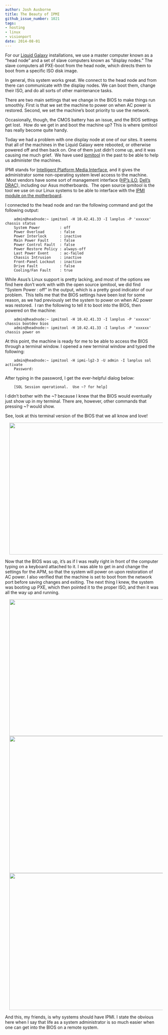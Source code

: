 ```yaml
---
author: Josh Ausborne
title: The Beauty of IPMI
github_issue_number: 1021
tags:
- hosting
- linux
- visionport
date: 2014-08-01
---
```




For our [Liquid Galaxy](https://liquidgalaxy.endpoint.com/) installations, we use a master computer known as a “head node” and a set of slave computers known as “display nodes.” The slave computers all PXE-boot from the head node, which directs them to boot from a specific ISO disk image.

In general, this system works great. We connect to the head node and from there can communicate with the display nodes. We can boot them, change their ISO, and do all sorts of other maintenance tasks.

There are two main settings that we change in the BIOS to make things run smoothly. First is that we set the machine to power on when AC power is restored. Second, we set the machine’s boot priority to use the network.

Occasionally, though, the CMOS battery has an issue, and the BIOS settings get lost.  How do we get in and boot the machine up? This is where ipmitool has really become quite handy.

Today we had a problem with one display node at one of our sites. It seems that all of the machines in the Liquid Galaxy were rebooted, or otherwise powered off and then back on. One of them just didn’t come up, and it was causing me much grief.  We have used [ipmitool](https://sourceforge.net/projects/ipmitool/) in the past to be able to help us administer the machines.

IPMI stands for [Intelligent Platform Media Interface](https://en.wikipedia.org/wiki/Intelligent_Platform_Management_Interface), and it gives the administrator some non-operating system level access to the machine.  Most vendors have some sort of management interface ([HP’s iLO](https://en.wikipedia.org/wiki/HP_Integrated_Lights-Out), [Dell’s DRAC](https://en.wikipedia.org/wiki/Dell_DRAC)), including our Asus motherboards.  The open source ipmitool is the tool we use on our Linux systems to be able to interface with the [IPMI module on the motherboard](https://www.asus.com/Commercial_Servers_Workstations/ASMB5iKVM/).

I connected to the head node and ran the following command and got the following output:

```
    admin@headnode:~ ipmitool -H 10.42.41.33 -I lanplus -P 'xxxxxx' chassis status
    System Power         : off
    Power Overload       : false
    Power Interlock      : inactive
    Main Power Fault     : false
    Power Control Fault  : false
    Power Restore Policy : always-off
    Last Power Event     : ac-failed
    Chassis Intrusion    : inactive
    Front-Panel Lockout  : inactive
    Drive Fault          : false
    Cooling/Fan Fault    : true
```

While Asus’s Linux support is pretty lacking, and most of the options we find here don’t work with with the open source ipmitool, we did find “System Power : off” in the output, which is a pretty good indicator of our problem.  This tells me that the BIOS settings have been lost for some reason, as we had previously set the system to power on when AC power was restored.  I ran the following to tell it to boot into the BIOS, then powered on the machine:

```
    admin@headnode:~ ipmitool -H 10.42.41.33 -I lanplus -P 'xxxxxx' chassis bootdev bios
    admin@headnode:~ ipmitool -H 10.42.41.33 -I lanplus -P 'xxxxxx' chassis power on
```

At this point, the machine is ready for me to be able to access the BIOS through a terminal window. I opened a new terminal window and typed the following:

```
    admin@headnode:~ ipmitool -H ipmi-lg2-3 -U admin -I lanplus sol activate
    Password:
```

After typing in the password, I get the ever-helpful dialog below:

```
    [SOL Session operational.  Use ~? for help]
```

I didn’t bother with the ~? because I knew that the BIOS would eventually just show up in my terminal. There are, however, other commands that pressing ~? would show.

See, look at this terminal version of the BIOS that we all know and love!

<div class="separator" style="clear: both; text-align: center;">
<a href="/blog/2014/08/the-beauty-of-ipmi/image-0.png" imageanchor="1" style="margin-left: 1em; margin-right: 1em;"><img border="0" height="433" src="/blog/2014/08/the-beauty-of-ipmi/image-0.png" width="640"/></a></div>

Now that the BIOS was up, it’s as if I was really right in front of the computer typing on a keyboard attached to it. I was able to get in and change the settings for the APM, so that the system will power on upon restoration of AC power. I also verified that the machine is set to boot from the network port before saving changes and exiting. The next thing I knew, the system was booting up PXE, which then pointed it to the proper ISO, and then it was all the way up and running.

<div class="separator" style="clear: both; text-align: center;">
<a href="/blog/2014/08/the-beauty-of-ipmi/image-1.png" imageanchor="1" style="margin-left: 1em; margin-right: 1em;"><img border="0" height="449" src="/blog/2014/08/the-beauty-of-ipmi/image-1.png" width="640"/></a></div>

<div class="separator" style="clear: both; text-align: center;">
<a href="/blog/2014/08/the-beauty-of-ipmi/image-2.png" imageanchor="1" style="margin-left: 1em; margin-right: 1em;"><img border="0" height="450" src="/blog/2014/08/the-beauty-of-ipmi/image-2.png" width="640"/></a></div>

<div class="separator" style="clear: both; text-align: center;">
<a href="/blog/2014/08/the-beauty-of-ipmi/image-3.png" imageanchor="1" style="margin-left: 1em; margin-right: 1em;"><img border="0" height="450" src="/blog/2014/08/the-beauty-of-ipmi/image-3.png" width="640"/></a></div>

And this, my friends, is why systems should have IPMI. I state the obvious here when I say that life as a system administrator is so much easier when one can get into the BIOS on a remote system.


